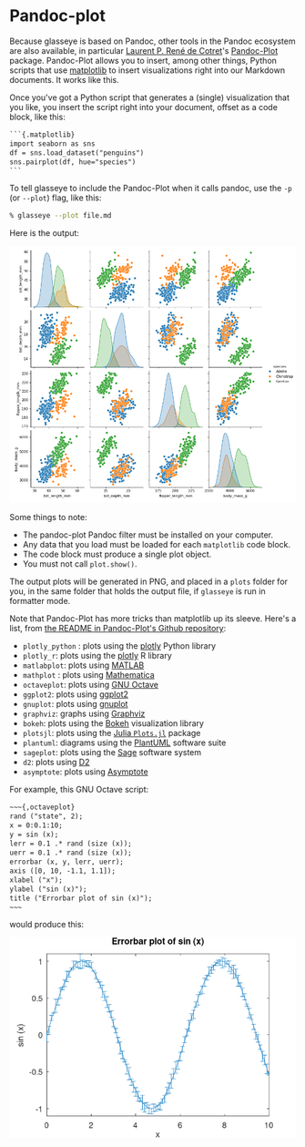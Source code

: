 # Pandoc-plot

Because glasseye is based on Pandoc, other tools in the Pandoc
ecosystem are also available, in particular
[Laurent P. René de Cotret](https://laurentrdc.xyz/)'s
[Pandoc-Plot](https://github.com/LaurentRDC/pandoc-plot) package.
Pandoc-Plot allows you to insert, among other things, Python
scripts that use [matplotlib](https://matplotlib.org/)
to insert visualizations right into our Markdown documents.
It works like this.

Once you've got a Python script that generates a (single)
visualization that you like, you insert the script right
into your document, offset as a code block, like this:

    ```{.matplotlib}
    import seaborn as sns
    df = sns.load_dataset("penguins")
    sns.pairplot(df, hue="species")
    ```

To tell glasseye to include the Pandoc-Plot when it calls pandoc,
use the `-p` (or `--plot`) flag, like this:

```bash
% glasseye --plot file.md
```

Here is the output:

![Matplotlib output](images/pandocplot16408727240621322356.png)

Some things to note:

- The pandoc-plot Pandoc filter must be installed on your computer.
- Any data that you load must be loaded for each `matplotlib` code block.
- The code block must produce a single plot object.
- You must not call `plot.show()`.

The output plots will be generated in PNG, and placed in a
`plots` folder for you, in the same folder that holds the output file,
if `glasseye` is run in formatter mode.

Note that Pandoc-Plot has more tricks than matplotlib up its sleeve.
Here's a list, from
[the README in Pandoc-Plot's Github repository](https://github.com/LaurentRDC/pandoc-plot?tab=readme-ov-file):

  - `plotly_python` : plots using the
    [plotly](https://plotly.com/python/) Python library
  - `plotly_r`: plots using the [plotly](https://plotly.com/r/) R
    library
  - `matlabplot`: plots using [MATLAB](https://www.mathworks.com/)
  - `mathplot` : plots using
    [Mathematica](https://www.wolfram.com/mathematica/)
  - `octaveplot`: plots using [GNU
    Octave](https://www.gnu.org/software/octave/)
  - `ggplot2`: plots using [ggplot2](https://ggplot2.tidyverse.org/)
  - `gnuplot`: plots using [gnuplot](http://www.gnuplot.info/)
  - `graphviz`: graphs using [Graphviz](http://graphviz.org/)
  - `bokeh`: plots using the [Bokeh](https://bokeh.org/) visualization library
  - `plotsjl`: plots using the [Julia `Plots.jl`](https://docs.juliaplots.org/latest/) package
  - `plantuml`: diagrams using the [PlantUML](https://plantuml.com/) software suite
  - `sageplot`: plots using the [Sage](https://www.sagemath.org/) software system
  - `d2`: plots using [D2](https://d2lang.com/)
  - `asymptote`: plots using [Asymptote](https://asymptote.sourceforge.io/)

For example, this GNU Octave script:

    ~~~{,octaveplot}
    rand ("state", 2);
    x = 0:0.1:10;
    y = sin (x);
    lerr = 0.1 .* rand (size (x));
    uerr = 0.1 .* rand (size (x));
    errorbar (x, y, lerr, uerr);
    axis ([0, 10, -1.1, 1.1]);
    xlabel ("x");
    ylabel ("sin (x)");
    title ("Errorbar plot of sin (x)");
    ~~~

would produce this:

![Error bars](images/errorbar.png)
